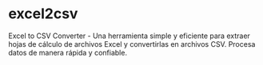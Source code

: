# excel2csv
Excel to CSV Converter - Una herramienta simple y eficiente para extraer hojas de cálculo de archivos Excel y convertirlas en archivos CSV. Procesa datos de manera rápida y confiable.
